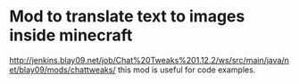 # Mod to translate text to images inside minecraft

http://jenkins.blay09.net/job/Chat%20Tweaks%201.12.2/ws/src/main/java/net/blay09/mods/chattweaks/
this mod is useful for code examples.